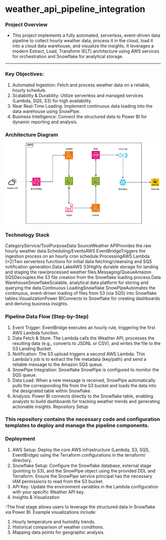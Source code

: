 # weather_api_pipeline_integration
### Project Overview
- This project implements a fully automated, serverless, event-driven data pipeline to collect hourly weather data, process it in the cloud, load it into a cloud data warehouse, and visualize the insights. It leverages a modern Extract, Load, Transform (ELT) architecture using AWS services for orchestration and Snowflake for analytical storage.
----

### Key Objectives:
1. Automated Ingestion: Fetch and process weather data on a reliable, hourly schedule.
2. Scalability & Durability: Utilize serverless and managed services (Lambda, SQS, S3) for high availability.
3. Near Real-Time Loading: Implement continuous data loading into the data warehouse using SnowPipe.
4. Business Intelligence: Connect the structured data to Power BI for dynamic reporting and analysis.
### Architecture Diagram
![Architecture](https://github.com/jibinxjonah/weather_api_pipeline_integration/blob/master/portfolio_project.png)
### Technology Stack
CategoryService/ToolPurposeData SourceWeather APIProvides the raw hourly weather data.Scheduling/EventsAWS EventBridgeTriggers the ingestion process on an hourly cron schedule.ProcessingAWS Lambda (×2)Two serverless functions for initial data fetching/cleansing and SQS notification generation.Data LakeAWS S3Highly durable storage for landing and staging the raw/processed weather files.Messaging/QueueAmazon SQSDecouples the S3 file creation from the Snowflake loading process.Data WarehouseSnowflakeScalable, analytical data platform for storing and querying the data.Continuous LoadingSnowflake SnowPipeAutomates the continuous, event-driven loading of files from S3 (via SQS) into Snowflake tables.VisualizationPower BIConnects to Snowflake for creating dashboards and deriving business insights.

### Pipeline Data Flow (Step-by-Step)
1. Event Trigger: EventBridge executes an hourly rule, triggering the first AWS Lambda function.
2. Data Fetch & Store: The Lambda calls the Weather API, processes the resulting data (e.g., converts to JSONL or CSV), and writes the file to the S3 Landing Bucket.
3. Notification: The S3 upload triggers a second AWS Lambda. This Lambda's job is to extract the file metadata (key/path) and send a reliable message to the Amazon SQS queue.
4. SnowPipe Integration: Snowflake SnowPipe is configured to monitor the SQS queue.
5. Data Load: When a new message is received, SnowPipe automatically pulls the corresponding file from the S3 bucket and loads the data into the designated table within Snowflake.
6. Analysis: Power BI connects directly to the Snowflake table, enabling analysts to build dashboards for tracking weather trends and generating actionable insights.
Repository Setup
### This repository contains the necessary code and configuration templates to deploy and manage the pipeline components.

### Deployment
1. AWS Setup: Deploy the core AWS infrastructure (Lambda, S3, SQS, EventBridge) using the Terraform configurations in the terraform/ directory.
2. Snowflake Setup: Configure the Snowflake database, external stage (pointing to S3), and the SnowPipe object using the provided DDL and Terraform. Ensure the SnowPipe service principal has the necessary IAM permissions to read from the S3 bucket.
3. API Key: Update the environment variables in the Lambda configuration with your specific Weather API key.
4. Insights & Visualization
   
-The final stage allows users to leverage the structured data in Snowflake via Power BI. Example visualizations include:
1. Hourly temperature and humidity trends.
2. Historical comparison of weather conditions.
3. Mapping data points for geographic analysis.
